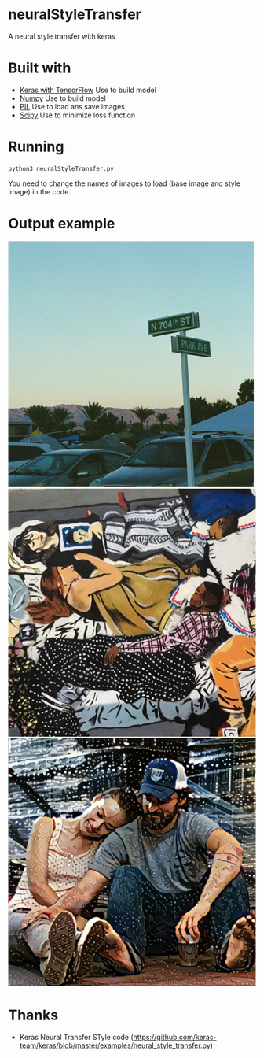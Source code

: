# neuralStyleTransfer
A neural style transfer with keras

# Built with
* [Keras with TensorFlow](https://keras.io/) Use to build model
* [Numpy](http://www.numpy.org/) Use to build model
* [PIL](https://pillow.readthedocs.io/en/3.1.x/index.html) Use to load ans save images
* [Scipy](https://www.scipy.org/about.html#) Use to minimize loss function

# Running

```
python3 neuralStyleTransfer.py
```
You need to change the names of images to load (base image and style image) in the code.

# Output example

![Screenshot](img.jpg)
![Screenshot](couleur09.jpg)
![Screenshot](couleur09.gif)

# Thanks

* Keras Neural Transfer STyle code (https://github.com/keras-team/keras/blob/master/examples/neural_style_transfer.py)
